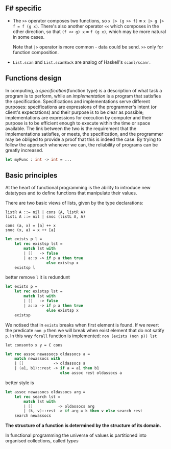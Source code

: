 ## F# specific

- The `>>` operator composes two functions, so `x |> (g >> f)` **=** `x |> g |> f = f (g x)`.
  There's also another operator `<<` which composes in the other direction, so that
  `(f << g) x` **=** `f (g x)`, which may be more natural in some cases.

  Note that `|>` operator is more common - data could be send. `>>` only for function composition.

- `List.scan` and `List.scanBack` are analog of Haskell's `scanl/scanr`.
## Functions design

In computing, a _specification_(function type) is a description of what task a
program is to perform, while an _implementation_ is a program that satisfies the
specification. Specifications and implementations serve different purposes:
specifications are expressions of the programmer's intent (or client's
expectations) and their purpose is to be clear as possible; implementations are
expressions for execution by computer and their purpose is to be efficient
enough to execute within the time or space available. The link between the two
is the requirement that the implementations satisfies, or meets, the
specification, and the programmer may be obliged to provide a proof that this is
indeed the case. By trying to follow the approach whenever we can, the
reliability of programs can be greatly increased.

```fsharp
let myFunc : int -> int = ...
```

## Basic principles

At the heart of functional programming is the ability to introduce new datatypes
and to define functions that manipulate their values.

There are two basic views of lists, given by the type declarations:

```
listR A ::= nil | cons (A, listR A)
listL A ::= nil | snoc (listL A, A)

cons (a, x) = [a] ++ x
snoc (x, a) = x ++ [a]
```

```fsharp
let exists p l =
    let rec existsp lst =
        match lst with
        | []   -> false
        | a::x -> if p a then true
                  else existsp x
    existsp l
```
better remove `l` it is redundunt

```fsharp
let exists p =
    let rec existsp lst =
        match lst with
        | []   -> false
        | a::x -> if p a then true
                  else existsp x
    existsp
```

We notised that in `exists` breaks when first element is found.
If we revert the predicate `non p` then we will break when exist element that do not satify `p`.
In this way `forall` function is implemented: `non (exists (non p)) lst`

`let consonto x y = C cons`

```fsharp
let rec assoc newassocs oldassocs a =
    match newassocs with
    | []             -> oldassocs a
    | (a1, b1)::rest -> if a = a1 then b1
                        else assoc rest oldassocs a
```
better style is

```fsharp
let assoc newassocs oldassocs arg =
    let rec search lst =
        match lst with
        | []           -> oldassocs arg
        | (k, v)::rest -> if arg = k then v else search rest
    search newassocs
```

**The structure of a function is determined by the structure of its domain.**

In functional programming the universe of values is partitioned into
organised collections, called _types_
